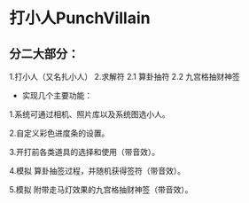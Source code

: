 # 打小人PunchVillain

## 分二大部分：
   1.打小人（又名扎小人）
   2.求解符
      2.1 算卦抽符
      2.2 九宫格抽财神签
      
* 实现几个主要功能：

1.系统可通过相机、照片库以及系统图选小人。

2.自定义彩色进度条的设置。

3.开打前各类道具的选择和使用（带音效）。

4.模拟 算卦抽签过程，并随机获得签符（带音效）。

5.模拟 附带走马灯效果的九宫格抽财神签（带音效）。


